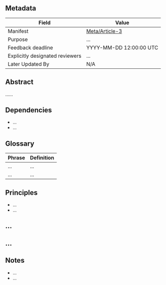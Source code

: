 ## Metadata

Field | Value
--- | ---
Manifest | [Meta/Article-3](https://github.com/DimensionDev/Meta/blob/master/articles/3--rfc-peer-review.md)
Purpose | ...
Feedback deadline | YYYY-MM-DD 12:00:00 UTC
Explicitly designated reviewers | ...
Later Updated By | N/A

## Abstract

......

## Dependencies

- ...
- ...

## Glossary

Phrase | Definition
--- | ---
... | ...
... | ...

## Principles

- ...
- ...

## ...

## ...

## Notes

- ...
- ...
